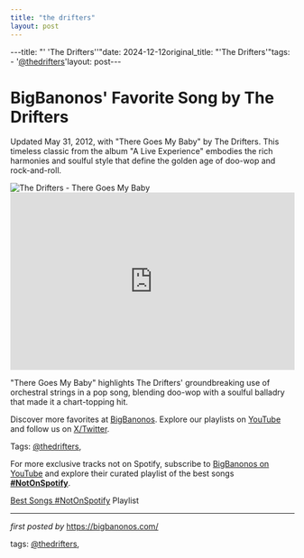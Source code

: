 ```yaml
---
title: "the drifters"
layout: post
---
```

---title: "' 'The Drifters''"date: 2024-12-12original_title: "'The Drifters'"tags:  - '[@thedrifters](/tags/thedrifters/)'layout: post---<!-- Post Title --><h1 >BigBanonos' Favorite Song by The Drifters</h1> <!-- Introductory Text --><p >Updated May 31, 2012, with "There Goes My Baby" by The Drifters. This timeless classic from the album "A Live Experience" embodies the rich harmonies and soulful style that define the golden age of doo-wop and rock-and-roll.</p> <!-- Featured Image --><div > <img src="https://m.media-amazon.com/images/I/51Y6ZY4oMGL._UF1000,1000_QL80_.jpg" alt="The Drifters - There Goes My Baby" /></div> <!-- YouTube Video Embed --><div > <iframe width="100%" height="315" src="https://www.youtube.com/embed/i3HXy9mGPpI" title="the Drifters There Goes my Baby" frameborder="0" allow="accelerometer; autoplay; clipboard-write; encrypted-media; gyroscope; picture-in-picture; web-share" referrerpolicy="strict-origin-when-cross-origin" allowfullscreen></iframe></div> <!-- Song Information --><div > <p>"There Goes My Baby" highlights The Drifters' groundbreaking use of orchestral strings in a pop song, blending doo-wop with a soulful balladry that made it a chart-topping hit.</p></div> <!-- Footer Links --><div > <p>Discover more favorites at <a href="https://bigbanonos.com/" target="_blank">BigBanonos</a>. Explore our playlists on <a href="https://www.youtube.com/[@BigBanonos](/tags/BigBanonos/)" target="_blank">YouTube</a> and follow us on <a href="https://x.com/bigbanonos" target="_blank">X/Twitter</a>.</p></div> <!-- Tags --><p >Tags: [@thedrifters](/tags/thedrifters/),</p><!--Subscribe and Playlist Links--><div>    <p>For more exclusive tracks not on Spotify, subscribe to <a href="https://www.youtube.com/[@BigBanonos](/tags/BigBanonos/)" target="_blank">BigBanonos on YouTube</a> and explore their curated playlist of the best songs <strong>[#NotOnSpotify](/tags/NotOnSpotify/)</strong>.</p>    <p><a href="https://www.youtube.com/playlist?list=PLtuNtuTatqI0kFahUCbtbfenC_ET5O_tr" target="_blank">Best Songs [#NotOnSpotify](/tags/NotOnSpotify/) Playlist<br /></a></p></div><hr /><p><em>first posted by</em> <a href="https://bigbanonos.com/" rel="noopener" target="_new">https://bigbanonos.com/</a></p><p>tags: [@thedrifters](/tags/thedrifters/),</p>